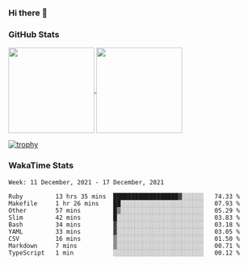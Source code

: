 ### Hi there 👋

### GitHub Stats

<a href="https://github.com/anuraghazra/github-readme-stats">
  <img align="center" height="170px" src="https://github-readme-stats.vercel.app/api/top-langs/?username=tksfjt1024&layout=compact&count_private=true&show_icons=true&show_icons=true&theme=graywhite" />
</a>
<a href="https://github.com/anuraghazra/github-readme-stats">
  <img align="center" height="170px" src="https://github-readme-stats.vercel.app/api?username=tksfjt1024&count_private=true&show_icons=true&show_icons=true&theme=graywhite" />
</a>

[![trophy](https://github-profile-trophy.vercel.app/?username=tksfjt1024)](https://github.com/ryo-ma/github-profile-trophy)

### WakaTime Stats

<!--START_SECTION:waka-->
```text
Week: 11 December, 2021 - 17 December, 2021

Ruby         13 hrs 35 mins  ██████████████████▓░░░░░░   74.33 % 
Makefile     1 hr 26 mins    ██░░░░░░░░░░░░░░░░░░░░░░░   07.93 % 
Other        57 mins         █▒░░░░░░░░░░░░░░░░░░░░░░░   05.29 % 
Slim         42 mins         █░░░░░░░░░░░░░░░░░░░░░░░░   03.83 % 
Bash         34 mins         ▓░░░░░░░░░░░░░░░░░░░░░░░░   03.18 % 
YAML         33 mins         ▓░░░░░░░░░░░░░░░░░░░░░░░░   03.05 % 
CSV          16 mins         ▒░░░░░░░░░░░░░░░░░░░░░░░░   01.50 % 
Markdown     7 mins          ▒░░░░░░░░░░░░░░░░░░░░░░░░   00.71 % 
TypeScript   1 min           ░░░░░░░░░░░░░░░░░░░░░░░░░   00.12 % 
```
<!--END_SECTION:waka-->
